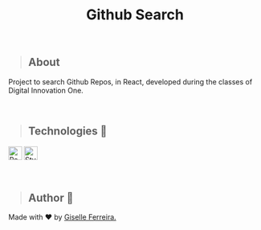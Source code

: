 <p align="center">
<h1 align="center">Github Search</h1>
</p>

<br/>

>## About
Project to search Github Repos, in React, developed during the classes of Digital Innovation One.  

<br/>

>## Technologies 🧰

<p align="left">
<img alt="React" src="https://img.shields.io/badge/react-%2320232a.svg?style=for-the-badge&logo=react&logoColor=%2361DAFB" height="27" /> 
<img alt="StyledComponents" src="https://img.shields.io/badge/styled--components-DB7093?style=for-the-badge&logo=styled-components&logoColor=white" height="27" />
</p>

<br />

> ## Author 👋

Made with ❤️ by <a href="https://www.linkedin.com/in/giselleferreiras/" >Giselle Ferreira.</a>

